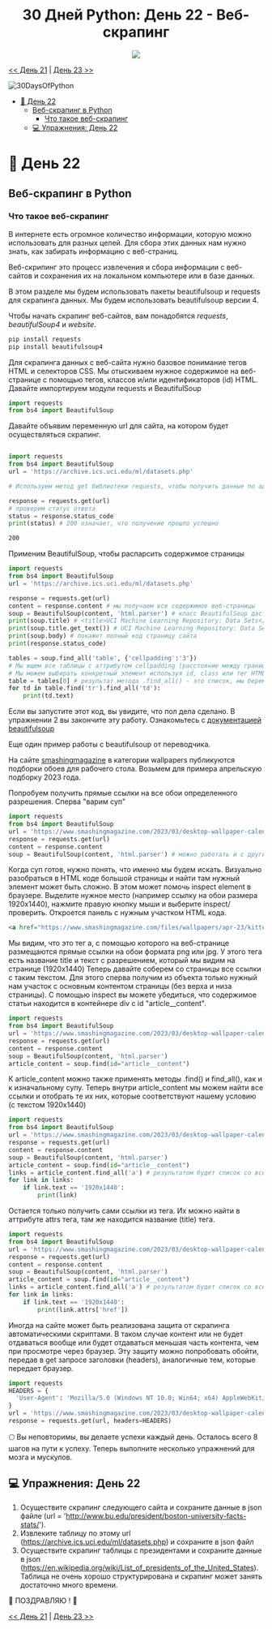<div align="center">
  <h1> 30 Дней Python: День 22 - Веб-скрапинг </h1>
  <a href="https://github.com/obulygin/30-Days-Of-Python/graphs/contributors">
  <img src="https://contrib.rocks/image?repo=obulygin/30-Days-Of-Python" />
</div>

[<< День 21](../21_Day_Classes_and_objects/21_classes_and_objects.md) | [День 23 >>](../23_Day_Virtual_environment/23_virtual_environment.md)

![30DaysOfPython](../images/30daysofpython.png)

- [📘 День 22](#-день-22)
  - [Веб-скрапинг в Python](#веб-скрапинг-в-python)
    - [Что такое веб-скрапинг](#что-такое-веб-скрапинг)
  - [💻 Упражнения: День 22](#-упражнения-день-22)

# 📘 День 22

## Веб-скрапинг в Python

### Что такое веб-скрапинг

В интернете есть огромное количество информации, которую можно использовать для разных целей. Для сбора этих данных нам нужно знать, как забирать информацию с веб-страниц.

Веб-скрипинг это процесс извлечения и сбора информации с веб-сайтов и сохранения их на локальном компьютере или в базе данных.

В этом разделе мы будем использовать пакеты beautifulsoup и requests для скрапинга данных. Мы будем использовать beautifulsoup версии 4.

Чтобы начать скрапинг веб-сайтов, вам понадобятся _requests_, _beautifulSoup4_ и _website_.

```sh
pip install requests
pip install beautifulsoup4
```

Для скрапинга данных с веб-сайта нужно базовое понимание тегов HTML и селекторов CSS. Мы отыскиваем нужное содержимое на веб-странице с помощью тегов, классов и/или идентификаторов (id) HTML.
Давайте импортируем модули requests и BeautifulSoup

```py
import requests
from bs4 import BeautifulSoup
```

Давайте объявим переменную url для сайта, на котором будет осуществляться скрапинг.

```py

import requests
from bs4 import BeautifulSoup
url = 'https://archive.ics.uci.edu/ml/datasets.php'

# Используем метод get библиотеки requests, чтобы получить данные по адресу url

response = requests.get(url)
# проверим статус ответа
status = response.status_code
print(status) # 200 означает, что получение прошло успешно
```

```sh
200
```

Применим BeautifulSoup, чтобы распарсить содержимое страницы

```py
import requests
from bs4 import BeautifulSoup
url = 'https://archive.ics.uci.edu/ml/datasets.php'

response = requests.get(url)
content = response.content # мы получаем все содержимое веб-страницы
soup = BeautifulSoup(content, 'html.parser') # класс BeautifulSoup даст нам возможности для парсинга
print(soup.title) # <title>UCI Machine Learning Repository: Data Sets</title>
print(soup.title.get_text()) # UCI Machine Learning Repository: Data Sets
print(soup.body) # покажет полный код страницу сайта
print(response.status_code)

tables = soup.find_all('table', {'cellpadding':'3'})
# Мы ищем все таблицы с аттрибутом cellpadding (расстояние между границей таблицы и ее содержимым) равным 3
# Мы можем выбирать конкретный элемент используя id, class или тег HTML, за дополнительной информацией обращайтесь к документации beautifulsoup
table = tables[0] # результат метода .find_all() - это список, мы берем его первый элемент
for td in table.find('tr').find_all('td'):
    print(td.text)
```

Если вы запустите этот код, вы увидите, что пол дела сделано. В упражнении 2 вы закончите эту работу.
Ознакомьтесь с [документацией beautifulsoup](https://www.crummy.com/software/BeautifulSoup/bs4/doc/#quick-start)

Еще один пример работы с beautifulsoup от переводчика.

На сайте [smashingmagazine](https://www.smashingmagazine.com) в категории wallpapers публикуются подборки обоев для рабочего стола. Возьмем для примера апрельскую подборку 2023 года.

Попробуем получить прямые ссылки на все обои определенного разрешения. Сперва "варим суп"

```python
import requests
from bs4 import BeautifulSoup
url = 'https://www.smashingmagazine.com/2023/03/desktop-wallpaper-calendars-april-2023/'
response = requests.get(url)
content = response.content
soup = BeautifulSoup(content, 'html.parser') # можно работать и с другими форматами, например xml
```

Когда суп готов, нужно понять, что именно мы будем искать. Визуально разобраться в HTML коде большой страницы и найти там нужный элемент может быть сложно. В этом может помочь inspect element в браузере. Выделите нужное место (например ссылку на обои размера 1920x1440), нажмите правую кнопку мыши и выберите inspect/проверить. Откроется панель с нужным участком HTML кода.
```html
<a href="https://www.smashingmagazine.com/files/wallpapers/apr-23/kitten-season/cal/apr-23-kitten-season-cal-1920x1440.png" title="Kitten Season - 1920x1440">1920x1440</a>
```
Мы видим, что это тег a, с помощью которого на веб-странице размещаются прямые ссылки на обои формата png или jpg. У этого тега есть название title и текст с разрешением, который мы видим на странице (1920x1440)
Теперь давайте соберем со страницы все ссылки с таким текстом. Для этого сперва получим из объекта только нужный нам участок с основным контентом страницы (без верха и низа страницы). С помощью inspect вы можете убедиться, что содержимое статьи находится в контейнере div с id "article__content".

```python
import requests
from bs4 import BeautifulSoup
url = 'https://www.smashingmagazine.com/2023/03/desktop-wallpaper-calendars-april-2023/'
response = requests.get(url)
content = response.content
soup = BeautifulSoup(content, 'html.parser')
article_content = soup.find(id="article__content")
```
К article_content можно также применять методы .find() и find_all(), как и к изначальному супу. Теперь внутри article_content мы можем найти все ссылки и отобрать те их них, которые соответствуют нашему условию (с текстом 1920x1440)
```python
import requests
from bs4 import BeautifulSoup
url = 'https://www.smashingmagazine.com/2023/03/desktop-wallpaper-calendars-april-2023/'
response = requests.get(url)
content = response.content
soup = BeautifulSoup(content, 'html.parser')
article_content = soup.find(id="article__content")
links = article_content.find_all('a') # результатом будет список со всеми тегами a внутри содержимого статьи
for link in links:
    if link.text == '1920x1440':
        print(link)
```

Остается только получить сами ссылки из тега. Их можно найти в аттрибуте attrs тега, там же находится название (title) тега.
```python
import requests
from bs4 import BeautifulSoup
url = 'https://www.smashingmagazine.com/2023/03/desktop-wallpaper-calendars-april-2023/'
response = requests.get(url)
content = response.content
soup = BeautifulSoup(content, 'html.parser')
article_content = soup.find(id="article__content")
links = article_content.find_all('a') # результатом будет список со всеми тегами a внутри содержимого статьи
for link in links:
    if link.text == '1920x1440':
        print(link.attrs['href'])
```

Иногда на сайте может быть реализована защита от скрапинга автоматическими скриптами. В таком случае контент или не будет отдаваться вообще или будет отдаваться меньшая часть контента, чем при просмотре через браузер. Эту защиту можно попробовать обойти, передав в get запросе заголовки (headers), аналогичные тем, которые передает браузер.
```python
import requests
HEADERS = {
  'User-Agent': 'Mozilla/5.0 (Windows NT 10.0; Win64; x64) AppleWebKit/537.36 (KHTML, like Gecko) Chrome/103.0.0.0 Safari/537.36'
}
url = 'https://www.smashingmagazine.com/2023/03/desktop-wallpaper-calendars-april-2023/'
response = requests.get(url, headers=HEADERS)
```
🌕 Вы неповторимы, вы делаете успехи каждый день. Осталось всего 8 шагов на пути к успеху. Теперь выполните несколько упражнений для мозга и мускулов.

## 💻 Упражнения: День 22

1. Осуществите скрапинг следующего сайта и сохраните данные в json файле (url = 'http://www.bu.edu/president/boston-university-facts-stats/').
1. Извлеките таблицу по этому url (https://archive.ics.uci.edu/ml/datasets.php) и сохраните в json файл
2. Осуществите скрапинг таблицы с президентами и сохраните данные в json (https://en.wikipedia.org/wiki/List_of_presidents_of_the_United_States). Таблица не очень хорошо структурирована и скрапинг может занять достаточно много времени.

🎉 ПОЗДРАВЛЯЮ ! 🎉

[<< День 21](../21_Day_Classes_and_objects/21_classes_and_objects.md) | [День 23 >>](../23_Day_Virtual_environment/23_virtual_environment.md)
